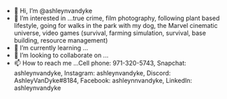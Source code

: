 - 👋 Hi, I’m @ashleynvandyke
- 👀 I’m interested in ...true crime, film photography, following plant based lifestyle, going for walks in the park with my dog, the Marvel cinematic universe, video games (survival, farming simulation, survival, base building, resource management)
- 🌱 I’m currently learning ...
- 💞️ I’m looking to collaborate on ...
- 📫 How to reach me ...Cell phone: 971-320-5743, Snapchat: ashleynvandyke, Instagram: ashleynvandyke, Discord: AshleyVanDyke#8184, Facebook: ashleynnvandyke, LinkedIn: ashleynvandyke


<!---
ashleynvandyke/ashleynvandyke is a ✨ special ✨ repository because its `README.md` (this file) appears on your GitHub profile.
You can click the Preview link to take a look at your changes.
--->
